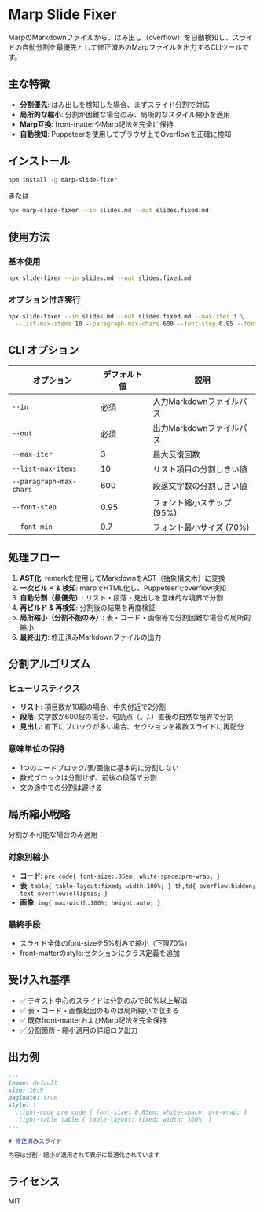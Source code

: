 # Marp Slide Fixer

MarpのMarkdownファイルから、はみ出し（overflow）を自動検知し、スライドの自動分割を最優先として修正済みのMarpファイルを出力するCLIツールです。

## 主な特徴

- **分割優先**: はみ出しを検知した場合、まずスライド分割で対応
- **局所的な縮小**: 分割が困難な場合のみ、局所的なスタイル縮小を適用
- **Marp互換**: front-matterやMarp記法を完全に保持
- **自動検知**: Puppeteerを使用してブラウザ上でOverflowを正確に検知

## インストール

```bash
npm install -g marp-slide-fixer
```

または

```bash
npx marp-slide-fixer --in slides.md --out slides.fixed.md
```

## 使用方法

### 基本使用

```bash
npx slide-fixer --in slides.md --out slides.fixed.md
```

### オプション付き実行

```bash
npx slide-fixer --in slides.md --out slides.fixed.md --max-iter 3 \
  --list-max-items 10 --paragraph-max-chars 600 --font-step 0.95 --font-min 0.7
```

## CLI オプション

| オプション | デフォルト値 | 説明 |
|-----------|-------------|------|
| `--in` | 必須 | 入力Markdownファイルパス |
| `--out` | 必須 | 出力Markdownファイルパス |
| `--max-iter` | 3 | 最大反復回数 |
| `--list-max-items` | 10 | リスト項目の分割しきい値 |
| `--paragraph-max-chars` | 600 | 段落文字数の分割しきい値 |
| `--font-step` | 0.95 | フォント縮小ステップ (95%) |
| `--font-min` | 0.7 | フォント最小サイズ (70%) |

## 処理フロー

1. **AST化**: remarkを使用してMarkdownをAST（抽象構文木）に変換
2. **一次ビルド & 検知**: marpでHTML化し、Puppeteerでoverflow検知
3. **自動分割（最優先）**: リスト・段落・見出しを意味的な境界で分割
4. **再ビルド & 再検知**: 分割後の結果を再度検証
5. **局所縮小（分割不能のみ）**: 表・コード・画像等で分割困難な場合の局所的縮小
6. **最終出力**: 修正済みMarkdownファイルの出力

## 分割アルゴリズム

### ヒューリスティクス

- **リスト**: 項目数が10超の場合、中央付近で2分割
- **段落**: 文字数が600超の場合、句読点（。/.）直後の自然な境界で分割
- **見出し**: 直下にブロックが多い場合、セクションを複数スライドに再配分

### 意味単位の保持

- 1つのコードブロック/表/画像は基本的に分割しない
- 数式ブロックは分割せず、前後の段落で分割
- 文の途中での分割は避ける

## 局所縮小戦略

分割が不可能な場合のみ適用：

### 対象別縮小
- **コード**: `pre code{ font-size:.85em; white-space:pre-wrap; }`
- **表**: `table{ table-layout:fixed; width:100%; } th,td{ overflow:hidden; text-overflow:ellipsis; }`
- **画像**: `img{ max-width:100%; height:auto; }`

### 最終手段
- スライド全体のfont-sizeを5%刻みで縮小（下限70%）
- front-matterのstyle:セクションにクラス定義を追加

## 受け入れ基準

- ✅ テキスト中心のスライドは分割のみで80%以上解消
- ✅ 表・コード・画像起因のものは局所縮小で収まる
- ✅ 既存front-matterおよびMarp記法を完全保持
- ✅ 分割箇所・縮小適用の詳細ログ出力

## 出力例

```markdown
---
theme: default
size: 16:9
paginate: true
style: |
  .tight-code pre code { font-size: 0.85em; white-space: pre-wrap; }
  .tight-table table { table-layout: fixed; width: 100%; }
---

# 修正済みスライド

内容は分割・縮小が適用されて表示に最適化されています
```

## ライセンス

MIT
